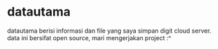 # datautama
datautama berisi informasi dan file yang saya simpan digit cloud server. data ini bersifat open source, mari mengerjakan project :^
